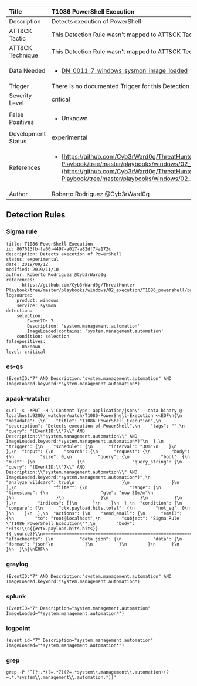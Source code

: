 | Title                | T1086 PowerShell Execution                                                                                                                                                 |
|:---------------------|:------------------------------------------------------------------------------------------------------------------------------------------------------------|
| Description          | Detects execution of PowerShell                                                                                                                                           |
| ATT&amp;CK Tactic    |   This Detection Rule wasn't mapped to ATT&amp;CK Tactic yet  |
| ATT&amp;CK Technique |  This Detection Rule wasn't mapped to ATT&amp;CK Technique yet  |
| Data Needed          | <ul><li>[DN_0011_7_windows_sysmon_image_loaded](../Data_Needed/DN_0011_7_windows_sysmon_image_loaded.md)</li></ul>  |
| Trigger              |  There is no documented Trigger for this Detection Rule yet  |
| Severity Level       | critical |
| False Positives      | <ul><li>Unknown</li></ul>  |
| Development Status   | experimental |
| References           | <ul><li>[https://github.com/Cyb3rWard0g/ThreatHunter-Playbook/tree/master/playbooks/windows/02_execution/T1086_powershell/basic_powershell_execution.md](https://github.com/Cyb3rWard0g/ThreatHunter-Playbook/tree/master/playbooks/windows/02_execution/T1086_powershell/basic_powershell_execution.md)</li></ul>  |
| Author               | Roberto Rodriguez @Cyb3rWard0g |


## Detection Rules

### Sigma rule

```
title: T1086 PowerShell Execution
id: 867613fb-fa60-4497-a017-a82df74a172c
description: Detects execution of PowerShell
status: experimental
date: 2019/09/12
modified: 2019/11/10
author: Roberto Rodriguez @Cyb3rWard0g
references:
    - https://github.com/Cyb3rWard0g/ThreatHunter-Playbook/tree/master/playbooks/windows/02_execution/T1086_powershell/basic_powershell_execution.md
logsource:
    product: windows
    service: sysmon
detection:
    selection: 
        EventID: 7
        Description: 'system.management.automation'
        ImageLoaded|contains: 'system.management.automation'
    condition: selection
falsepositives:
    - Unknown
level: critical
```





### es-qs
    
```
(EventID:"7" AND Description:"system.management.automation" AND ImageLoaded.keyword:*system.management.automation*)
```


### xpack-watcher
    
```
curl -s -XPUT -H \'Content-Type: application/json\' --data-binary @- localhost:9200/_watcher/watch/T1086-PowerShell-Execution <<EOF\n{\n  "metadata": {\n    "title": "T1086 PowerShell Execution",\n    "description": "Detects execution of PowerShell",\n    "tags": "",\n    "query": "(EventID:\\"7\\" AND Description:\\"system.management.automation\\" AND ImageLoaded.keyword:*system.management.automation*)"\n  },\n  "trigger": {\n    "schedule": {\n      "interval": "30m"\n    }\n  },\n  "input": {\n    "search": {\n      "request": {\n        "body": {\n          "size": 0,\n          "query": {\n            "bool": {\n              "must": [\n                {\n                  "query_string": {\n                    "query": "(EventID:\\"7\\" AND Description:\\"system.management.automation\\" AND ImageLoaded.keyword:*system.management.automation*)",\n                    "analyze_wildcard": true\n                  }\n                }\n              ],\n              "filter": {\n                "range": {\n                  "timestamp": {\n                    "gte": "now-30m/m"\n                  }\n                }\n              }\n            }\n          }\n        },\n        "indices": []\n      }\n    }\n  },\n  "condition": {\n    "compare": {\n      "ctx.payload.hits.total": {\n        "not_eq": 0\n      }\n    }\n  },\n  "actions": {\n    "send_email": {\n      "email": {\n        "to": "root@localhost",\n        "subject": "Sigma Rule \'T1086 PowerShell Execution\'",\n        "body": "Hits:\\n{{#ctx.payload.hits.hits}}{{_source}}\\n================================================================================\\n{{/ctx.payload.hits.hits}}",\n        "attachments": {\n          "data.json": {\n            "data": {\n              "format": "json"\n            }\n          }\n        }\n      }\n    }\n  }\n}\nEOF\n
```


### graylog
    
```
(EventID:"7" AND Description:"system.management.automation" AND ImageLoaded.keyword:*system.management.automation*)
```


### splunk
    
```
(EventID="7" Description="system.management.automation" ImageLoaded="*system.management.automation*")
```


### logpoint
    
```
(event_id="7" Description="system.management.automation" ImageLoaded="*system.management.automation*")
```


### grep
    
```
grep -P '^(?:.*(?=.*7)(?=.*system\\.management\\.automation)(?=.*.*system\\.management\\.automation.*))'
```




